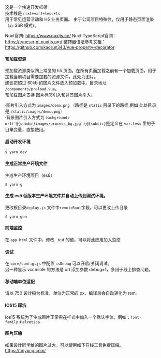 这是一个快速开发框架  
技术栈是 `nuxt+vant+less+ts`  
用于常见运营活动和 H5 业务页面。
由于公司项目特殊性，仅用于静态页面渲染（非 SSR 模式）。

Nuxt官网: https://www.nuxtjs.cn/
Nuxt TypeScript官网：https://typescript.nuxtjs.org/
装饰器语法参考文档：https://github.com/kaorun343/vue-property-decorator


#### 预加载资源

预加载资源类似网上常见的 h5 页面，在所有页面加载之前有一个加载页面，用于加载当前项目需要加载的资源文件，此处为图片。  
建议把超过 60kb 的图片文件放入预加载中。目录地址 `/components/preload.vue`。  
预加载图片支持 图片标签引入和背景图片引入。

·图片引入方式为 `images/demo.png` （路径是 `static` 目录下的路径,例如 此处目录是 `/static/images/demo.png`）  
·背景图片引入方式为 `background: url('@{subdir}images/process_bg.jpg')`;`@{subdir}`是定义在 `var.less` 里的子目录变量，直接使用。

#### 启动开发环境

```
$ yarn dev
```

#### 生成正常生产环境文件

生成生产环境项目（es6）

```
$ yarn g
```

#### 生成 es5 低版本生产环境文件并自动上传到测试环境。

更改根目录`deplay.js` 文件中`remoteRoot`字段，可以更改上传目录

```
$ yarn gen
```

#### 前端监控

在 `app.html` 文件中，修改 `_bid` 的值，可以将此应用加入监控

#### 调试

在 `core/config.js` 中配置 `isDebug` 可以开启/关闭调试。  
另一种显示 vconsole 的方法是 url 添加参数 debug=1，多用于线上排查问题。

#### 移动端单位适配

请以 750 设计稿为标准，单位为正常的 px，编译后会自动转化为 rem。

#### IOS15 踩坑

ios15 系统为了生成图片正常需在样式中加入一个默认字体，例如：`font-family:Helvetica`

#### 图片压缩

如果设计同学给的图片过大，可以使用如下在线工具免费压缩。
https://tinypng.com/
